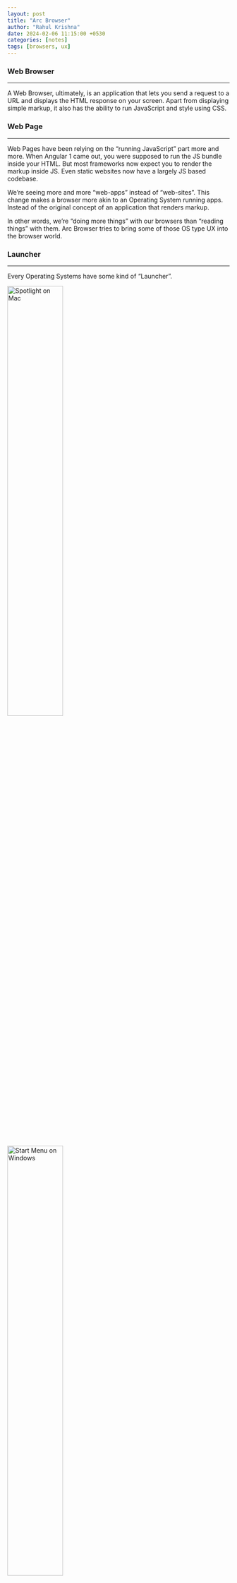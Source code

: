 ```yaml
---
layout: post
title: "Arc Browser"
author: "Rahul Krishna"
date: 2024-02-06 11:15:00 +0530
categories: [notes]
tags: [browsers, ux]
---
```


### Web Browser

---

A Web Browser, ultimately, is an application that lets you send a request to a URL and displays the HTML response on your screen. Apart from displaying simple markup, it also has the ability to run JavaScript and style using CSS.

### Web Page

---

Web Pages have been relying on the “running JavaScript” part more and more. When Angular 1 came out, you were supposed to run the JS bundle inside your HTML. But most frameworks now expect you to render the markup inside JS. Even static websites now have a largely JS based codebase.

We’re seeing more and more “web-apps” instead of “web-sites”. This change makes a browser more akin to an Operating System running apps. Instead of the original concept of an application that renders markup.

In other words, we’re “doing more things” with our browsers than “reading things” with them. Arc Browser tries to bring some of those OS type UX into the browser world.

### Launcher

---

Every Operating Systems have some kind of “Launcher”.

<img src='/images/arc-browser/Untitled%202.png' alt="Spotlight on Mac" style="width: 50%;" />

<img src="/images/arc-browser/Untitled%204.png" alt="Start Menu on Windows" style="width: 50%;"/>

Probably the biggest upgrade in Browser terms is when Google made the URL bar of Chrome work more like a “Launcher”. You weren’t any more expected to precisely type in the URL of the page you had to go to. Google would actually prefer it if you first went to [google.com](http://google.com) and clicked on a link from there.

![Untitled](/images/arc-browser/Untitled%205.png)

![Untitled](/images/arc-browser/Untitled%206.png)

![Untitled](/images/arc-browser/Untitled%207.png)

Arc changes this by opening a Spotlight-like Command Palette every time you hit Cmd+T.

![Untitled](/images/arc-browser/Untitled%208.png)

This lets you do much more than just start a search or open a URL. For instance:

![Untitled](/images/arc-browser/Untitled%209.png)

This may seem like a radical change, but the fact is many applications have already mapped `Cmd+T` to such an action.

VS Code shows this:

![Untitled](/images/arc-browser/Untitled%2010.png)

Slack shows this:

![Untitled](/images/arc-browser/Untitled%2011.png)

### Tab Management

---

Window Management in Operating Systems and Tab Management in Browsers have a lot in common. But all major browsers still rely on the same `Ctrl-Tab` shortcut to switch to the next tab. Arc changes this.

<div style="position: relative; padding-bottom: 56.25%; height: 0;"><iframe src="https://www.loom.com/embed/cf92ac0bd7034f46b74da932a76696ee?sid=e25f5206-5ff8-483e-95f8-8dc682bce4a4" frameborder="0" webkitallowfullscreen mozallowfullscreen allowfullscreen style="position: absolute; top: 0; left: 0; width: 100%; height: 100%;"></iframe></div>

### Space Management

---

Spaces is another cool general OS feature that Browsers have tried to implement, but it hasn’t fared well.

![Spaces on macOS](/images/arc-browser/Untitled%2012.png)

Spaces on macOS

![Untitled](/images/arc-browser/Untitled%2013.png)

Safari’s Space Management is called Tab Groupings. And while this gets synced across devices and is pretty useful if you’re into organising things, it’s almost always hidden away from view. No keyboard shortcuts exist. It’s almost like a way to stash away a group of tabs rather than an intuitive way to organise tabs.

![Untitled](/images/arc-browser/Untitled%2014.png)

Chrome has an even simpler Tab Grouping that essentially lets you put a label next to tabs.

![Untitled](/images/arc-browser/Untitled%2015.png)

Arc simply lets you have this small icons at the bottom of your tabs list. Where you can do a Horizontal scroll to switch between tabs. Also you can find tabs open in other tab groups from the “Spotlight-like” search thingie.

<div style="position: relative; padding-bottom: 56.25%; height: 0;"><iframe src="https://www.loom.com/embed/da81b54218db46bbb14766baf4fbef0a?sid=b4541dfd-4fdc-4358-9435-29cca03b8432" frameborder="0" webkitallowfullscreen mozallowfullscreen allowfullscreen style="position: absolute; top: 0; left: 0; width: 100%; height: 100%;"></iframe></div>

### Vertical Tabs

---

Horizontal Tabs are hard to work with if you have a lot of tabs open.

![Untitled](/images/arc-browser/Untitled%2016.png)

Vertical Tabs offer a better view of the page title. It’s also essential for the scroll to switch space feature

![Untitled](/images/arc-browser/Untitled%2017.png)

### Renaming Tabs

---

Arc lets you rename tabs. Ridiculously simple. But really useful!

![Untitled](/images/arc-browser/Untitled%2018.png)

### Theming

---

<div style="position: relative; padding-bottom: 56.25%; height: 0;"><iframe src="https://www.loom.com/embed/8b744c9075ce44d8a0f415a329011201?sid=6a954096-5835-4f17-a16a-26625f39171c" frameborder="0" webkitallowfullscreen mozallowfullscreen allowfullscreen style="position: absolute; top: 0; left: 0; width: 100%; height: 100%;"></iframe></div>

### AI Features and Split View

---

Arc clearly has an idea of how you browse the web and actively tries to enhance it. One day into trying out Arc, it completely changed how I use HN

<div style="position: relative; padding-bottom: 56.25%; height: 0;"><iframe src="https://www.loom.com/embed/6c19c4099d334a278ed71e1c9928dc7e?sid=9dee27e8-32fa-41ab-bb01-d0357f7fe95d" frameborder="0" webkitallowfullscreen mozallowfullscreen allowfullscreen style="position: absolute; top: 0; left: 0; width: 100%; height: 100%;"></iframe></div>

Hover over links to get a summary. Open in split view so I never lose context of the HN link that took me there.
